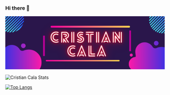 ### Hi there 👋
<img src="https://github.com/CristianCala/CristianCala/blob/main/statics/img.png"/>

![Cristian Cala Stats](https://github-readme-stats.vercel.app/api?username=CristianCala&show_icons=true&theme=synthwave)

[![Top Langs](https://github-readme-stats.vercel.app/api/top-langs/?username=CristianCala&layout=compact)](https://github.com/CristianCala/github-readme-stats)